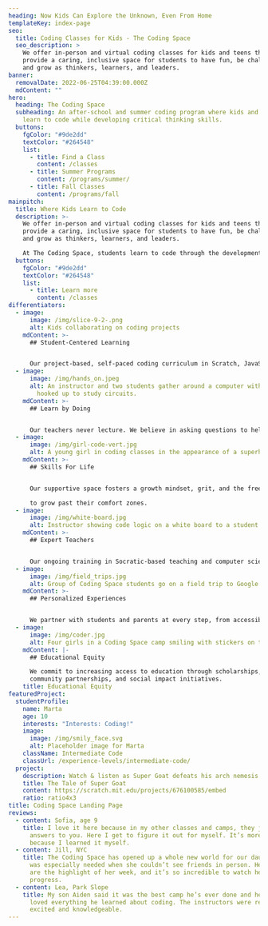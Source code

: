 ```yaml
---
heading: Now Kids Can Explore the Unknown, Even From Home
templateKey: index-page
seo:
  title: Coding Classes for Kids - The Coding Space
  seo_description: >
    We offer in-person and virtual coding classes for kids and teens that
    provide a caring, inclusive space for students to have fun, be challenged,
    and grow as thinkers, learners, and leaders.
banner:
  removalDate: 2022-06-25T04:39:00.000Z
  mdContent: ""
hero:
  heading: The Coding Space
  subheading: ​​An after-school and summer coding program where kids and teens
    learn to code while developing critical thinking skills.
  buttons:
    fgColor: "#9de2dd"
    textColor: "#264548"
    list:
      - title: Find a Class
        content: /classes
      - title: Summer Programs
        content: /programs/summer/
      - title: Fall Classes
        content: /programs/fall
mainpitch:
  title: Where Kids Learn to Code
  description: >-
    We offer in-person and virtual coding classes for kids and teens that
    provide a caring, inclusive space for students to have fun, be challenged,
    and grow as thinkers, learners, and leaders.

    At The Coding Space, students learn to code through the development of computational thinking skills, intellectual confidence, self-expression, and independence.
  buttons:
    fgColor: "#9de2dd"
    textColor: "#264548"
    list:
      - title: Learn more
        content: /classes
differentiators:
  - image:
      image: /img/slice-9-2-.png
      alt: Kids collaborating on coding projects
    mdContent: >-
      ## Student-Centered Learning


      Our project-based, self-paced coding curriculum in Scratch, JavaScript, and other languages lets kids code games, animations, and apps as unique as they are.
  - image:
      image: /img/hands_on.jpeg
      alt: An instructor and two students gather around a computer with electronics
        hooked up to study circuits.
    mdContent: >-
      ## Learn by Doing


      Our teachers never lecture. We believe in asking questions to help students solve problems.
  - image:
      image: /img/girl-code-vert.jpg
      alt: A young girl in coding classes in the appearance of a superhero.
    mdContent: >-
      ## Skills For Life


      Our supportive space fosters a growth mindset, grit, and the freedom to make mistakes, empowering students

      to grow past their comfort zones.
  - image:
      image: /img/white-board.jpg
      alt: Instructor showing code logic on a white board to a student
    mdContent: >-
      ## Expert Teachers


      Our ongoing training in Socratic-based teaching and computer science education means students learn from teachers in the know.
  - image:
      image: /img/field_trips.jpg
      alt: Group of Coding Space students go on a field trip to Google office in NYC
    mdContent: >-
      ## Personalized Experiences


      We partner with students and parents at every step, from accessible tech support to progress reports.
  - image:
      image: /img/coder.jpg
      alt: Four girls in a Coding Space camp smiling with stickers on their faces
    mdContent: |-
      ## Educational Equity

      We commit to increasing access to education through scholarships,
      community partnerships, and social impact initiatives.
    title: Educational Equity
featuredProject:
  studentProfile:
    name: Marta
    age: 10
    interests: "Interests: Coding!"
    image:
      image: /img/smily_face.svg
      alt: Placeholder image for Marta
    className: Intermediate Code
    classUrl: /experience-levels/intermediate-code/
  project:
    description: Watch & listen as Super Goat defeats his arch nemesis!
    title: The Tale of Super Goat
    content: https://scratch.mit.edu/projects/676100585/embed
    ratio: ratio4x3
title: Coding Space Landing Page
reviews:
  - content: Sofia, age 9
    title: I love it here because in my other classes and camps, they just give the
      answers to you. Here I get to figure it out for myself. It’s more exciting
      because I learned it myself.
  - content: Jill, NYC
    title: The Coding Space has opened up a whole new world for our daughter, which
      was especially needed when she couldn’t see friends in person. Her classes
      are the highlight of her week, and it’s so incredible to watch her
      progress.
  - content: Lea, Park Slope
    title: My son Aiden said it was the best camp he’s ever done and he absolutely
      loved everything he learned about coding. The instructors were really
      excited and knowledgeable.
---
```

